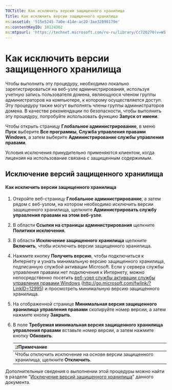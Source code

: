 ```yaml
---
TOCTitle: Как исключить версии защищенного хранилища
Title: Как исключить версии защищенного хранилища
ms:assetid: '515e5245-7a0e-414e-ac20-3ae32898179e'
ms:contentKeyID: 18124382
ms:mtpsurl: 'https://technet.microsoft.com/ru-ru/library/Cc720270(v=WS.10)'
---
```


Как исключить версии защищенного хранилища
==========================================

Чтобы выполнить эту процедуру, необходимо локально зарегистрироваться на веб-узле администрирования, используя учетную запись пользователя домена, являющуюся членом группы администраторов на компьютере, к которому осуществляется доступ. Эту процедуру также могут выполнять члены группы администраторов домена. В качестве рекомендации по безопасности, чтобы выполнить эту процедуру, попробуйте использовать функцию **Запуск от имени**.

Чтобы открыть страницу **Глобальное администрирование**, в меню **Пуск** выберите **Все программы**, **Служба управления правами Windows**, а затем выберите **Администрирование службы управления правами**.

Условия исключения принудительно применяются клиентом, когда лицензия на использование связана с защищенным содержимым.

Исключение версий защищенного хранилища
---------------------------------------

#### Как исключить версии защищенного хранилища

1.  Откройте веб-страницу **Глобальное администрирование**, а затем рядом с веб-узлом, на котором необходимо исключить версии защищенного хранилища, щелкните **Администрировать службу управления правами на этом веб-узле**.

2.  В области **Ссылки на страницы администрирования** щелкните **Политики исключения**.

3.  В области **Исключение защищенного хранилища** щелкните **Включить**, чтобы исключить версии защищенного хранилища.

4.  Нажмите кнопку **Получить версию**, чтобы подключиться к Интернету и узнать минимальную версию защищенного хранилища, подписанную службой активации Microsoft. Если у сервера службы управления правами нет подключения к Интернету, можно непосредственно посетить [веб-узел службы активации службы управления правами Windows](http://go.microsoft.com/fwlink/?linkid=12995) (http://go.microsoft.com/fwlink/?LinkID=12995) и просмотреть минимальную версию защищенного хранилища.

5.  На отображенной странице **Минимальная версия защищенного хранилища управления правами** скопируйте номер версии, а затем нажмите кнопку **Закрыть**.

6.  В поле **Требуемая минимальная версия защищенного хранилища управления правами** вставьте номер версии, а затем нажмите кнопку **Обновить**.

    | ![](/security-updates/images/Cc720270.note(WS.10).gif)Примечание                |
    |--------------------------------------------------------------------------------------------|
    | Чтобы отключить исключение на основе версии защищенного хранилища, щелкните **Отключить**. |

Дополнительные сведения о выполнении этой процедуры можно найти в разделе "[Исключение версий защищенного хранилища](https://technet.microsoft.com/e287f026-aab2-43ab-93bc-48087da82f36)" данного документа.
